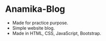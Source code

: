 # Anamika-Blog
- Made for practice purpose.
- Simple website blog.
- Made in HTML, CSS, JavaScript, Bootstrap.
  
